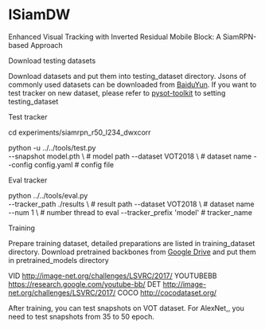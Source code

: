 # ISiamDW
Enhanced Visual Tracking with Inverted Residual Mobile Block: A SiamRPN-based Approach


Download testing datasets

Download datasets and put them into testing_dataset directory.
Jsons of commonly used datasets can be downloaded from 
[BaiduYun](https://pan.baidu.com/s/1js0Qhykqqur7_lNRtle1tA#list/path=%2F). 
If you want to test tracker on new dataset, please refer to 
[pysot-toolkit](https://github.com/StrangerZhang/pysot-toolkit) to setting testing_dataset




Test tracker

cd experiments/siamrpn_r50_l234_dwxcorr

python 
        -u ../../tools/test.py 	\
	--snapshot model.pth 	\ # model path
	--dataset VOT2018 	\ # dataset name
	--config config.yaml	  # config file


Eval tracker

python 
        ../../tools/eval.py 	 \
	--tracker_path ./results \ # result path
	--dataset VOT2018        \ # dataset name
	--num 1 		 \ # number thread to eval
	--tracker_prefix 'model'   # tracker_name




 Training
 
 Prepare training dataset, detailed preparations are listed in training_dataset directory.
 Download pretrained backbones from 
 [Google Drive](https://drive.google.com/drive/folders/1DuXVWVYIeynAcvt9uxtkuleV6bs6e3T9) 
 and put them in pretrained_models directory

 VID http://image-net.org/challenges/LSVRC/2017/
YOUTUBEBB https://research.google.com/youtube-bb/
DET http://image-net.org/challenges/LSVRC/2017/
COCO  http://cocodataset.org/

 After training, you can test snapshots on VOT dataset. For AlexNet,, you need to test snapshots from 35 to 50 epoch.
